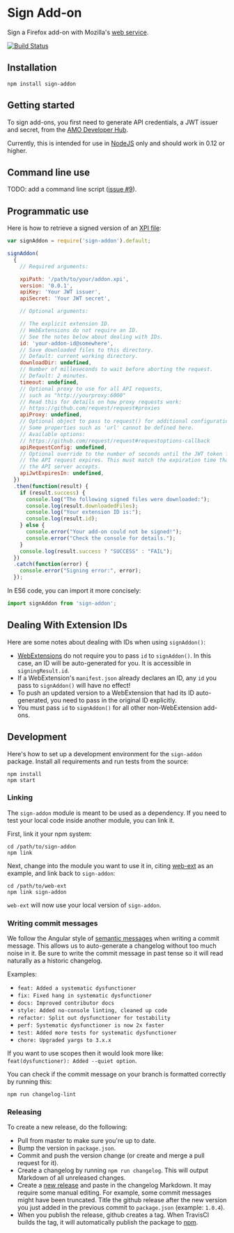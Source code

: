 # Sign Add-on

Sign a Firefox add-on with Mozilla's
[web service](http://addons-server.readthedocs.org/en/latest/topics/api/signing.html).

[![Build Status](https://travis-ci.org/mozilla/sign-addon.svg?branch=master)](https://travis-ci.org/mozilla/sign-addon)

## Installation

    npm install sign-addon

## Getting started

To sign add-ons, you first need to generate API credentials, a JWT issuer and
secret, from the
[AMO Developer Hub](https://addons.mozilla.org/en-US/developers/addon/api/key/).

Currently, this is intended for use in [NodeJS](https://nodejs.org/) only
and should work in 0.12 or higher.

## Command line use

TODO: add a command line script
([issue #9](https://github.com/mozilla/sign-addon/issues/9)).

## Programmatic use

Here is how to retrieve a signed version of an
[XPI file](https://developer.mozilla.org/en-US/docs/Mozilla/XPI):

````javascript
var signAddon = require('sign-addon').default;

signAddon(
  {
    // Required arguments:

    xpiPath: '/path/to/your/addon.xpi',
    version: '0.0.1',
    apiKey: 'Your JWT issuer',
    apiSecret: 'Your JWT secret',

    // Optional arguments:

    // The explicit extension ID.
    // WebExtensions do not require an ID.
    // See the notes below about dealing with IDs.
    id: 'your-addon-id@somewhere',
    // Save downloaded files to this directory.
    // Default: current working directory.
    downloadDir: undefined,
    // Number of milleseconds to wait before aborting the request.
    // Default: 2 minutes.
    timeout: undefined,
    // Optional proxy to use for all API requests,
    // such as "http://yourproxy:6000"
    // Read this for details on how proxy requests work:
    // https://github.com/request/request#proxies
    apiProxy: undefined,
    // Optional object to pass to request() for additional configuration.
    // Some properties such as 'url' cannot be defined here.
    // Available options:
    // https://github.com/request/request#requestoptions-callback
    apiRequestConfig: undefined,
    // Optional override to the number of seconds until the JWT token for
    // the API request expires. This must match the expiration time that
    // the API server accepts.
    apiJwtExpiresIn: undefined,
  })
  .then(function(result) {
    if (result.success) {
      console.log("The following signed files were downloaded:");
      console.log(result.downloadedFiles);
      console.log("Your extension ID is:");
      console.log(result.id);
    } else {
      console.error("Your add-on could not be signed!");
      console.error("Check the console for details.");
    }
    console.log(result.success ? "SUCCESS" : "FAIL");
  })
  .catch(function(error) {
    console.error("Signing error:", error);
  });
````

In ES6 code, you can import it more concisely:

````javascript
import signAddon from 'sign-addon';
````

## Dealing With Extension IDs

Here are some notes about dealing with IDs when using `signAddon()`:

- [WebExtensions](https://developer.mozilla.org/en-US/Add-ons/WebExtensions)
  do not require you to pass `id` to `signAddon()`.
  In this case, an ID will be auto-generated for you. It is accessible in
  `signingResult.id`.
- If a WebExtension's `manifest.json` already declares an ID, any `id`
  you pass to `signAddon()` will have no effect!
- To push an updated version to a WebExtension that had its ID auto-generated,
  you need to pass in the original ID explicitly.
- You must pass `id` to `signAddon()` for all other non-WebExtension add-ons.

## Development

Here's how to set up a development environment for the `sign-addon` package.
Install all requirements and run tests from the source:

    npm install
    npm start

### Linking

The `sign-addon` module is meant to be used as a dependency.
If you need to test your local code inside another module,
you can link it.

First, link it your npm system:

    cd /path/to/sign-addon
    npm link

Next, change into the module you want to use it in, citing
[web-ext](https://github.com/mozilla/web-ext) as an example,
and link back to `sign-addon`:

    cd /path/to/web-ext
    npm link sign-addon

`web-ext` will now use your local version of `sign-addon`.

### Writing commit messages

We follow the Angular style of
[semantic messages](https://github.com/angular/angular.js/blob/master/CONTRIBUTING.md#commit)
when writing a commit message.
This allows us to auto-generate a changelog without too much noise in it.
Be sure to write the commit message in past tense so it will read
naturally as a historic changelog.

Examples:
* `feat: Added a systematic dysfunctioner`
* `fix: Fixed hang in systematic dysfunctioner`
* `docs: Improved contributor docs`
* `style: Added no-console linting, cleaned up code`
* `refactor: Split out dysfunctioner for testability`
* `perf: Systematic dysfunctioner is now 2x faster`
* `test: Added more tests for systematic dysfunctioner`
* `chore: Upgraded yargs to 3.x.x`

If you want to use scopes then it would look more like:
`feat(dysfunctioner): Added --quiet option`.

You can check if the commit message on your branch is formatted correctly
by running this:

    npm run changelog-lint

### Releasing

To create a new release, do the following:

* Pull from master to make sure you're up to date.
* Bump the version in `package.json`.
* Commit and push the version change
  (or create and merge a pull request for it).
* Create a changelog by running `npm run changelog`.
  This will output Markdown of all unreleased changes.
* Create a [new release](https://github.com/mozilla/sign-addon/releases/new)
  and paste in the changelog Markdown.
  It may require some manual editing. For example, some commit messages
  might have been truncated.
  Title the github release after the new version you just
  added in the previous commit to `package.json` (example: `1.0.4`).
* When you publish the release, github creates a tag.
  When TravisCI builds the tag,
  it will automatically publish the package to
  [npm](https://www.npmjs.com/package/sign-addon).
